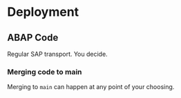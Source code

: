 # Deployment

## ABAP Code

Regular SAP transport. You decide.

### Merging code to main

Merging to `main` can happen at any point of your choosing.

